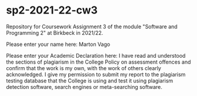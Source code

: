 # sp2-2021-22-cw3

Repository for Coursework Assignment 3 of the module
"Software and Programming 2" at Birkbeck in 2021/22.

Please enter your name here: Marton Vago

Please enter your Academic Declaration here:
I have read and understood the sections of plagiarism in the College Policy on assessment offences and confirm that the work is my
own, with the work of others clearly acknowledged. I give my permission to submit my report to the plagiarism testing database that
the College is using and test it using plagiarism detection software,
search engines or meta-searching software.
